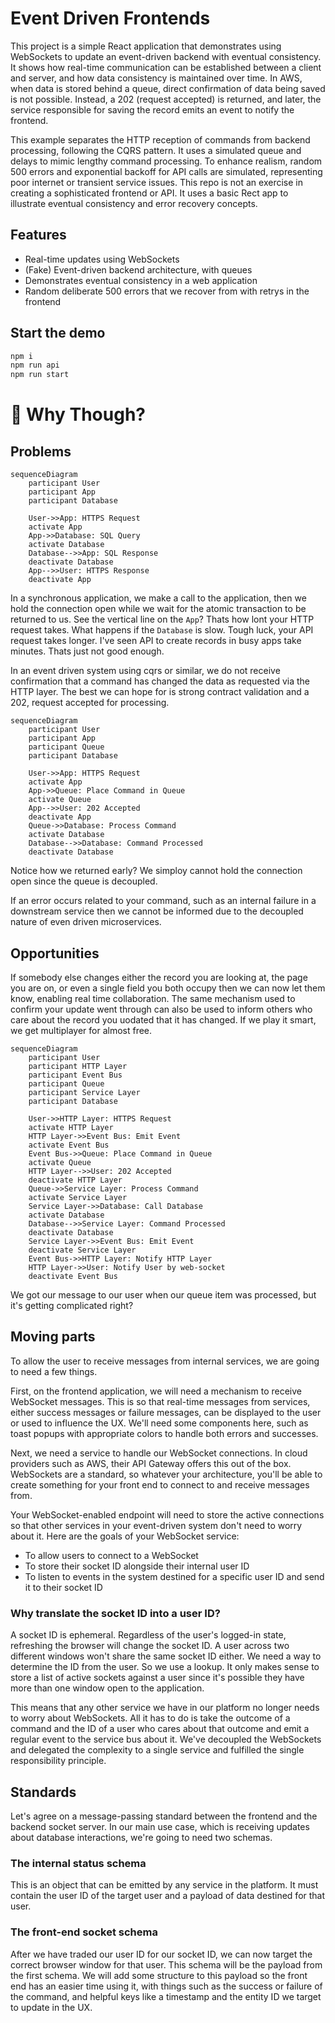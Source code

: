 # Event Driven Frontends

This project is a simple React application that demonstrates using WebSockets to update an event-driven backend with eventual consistency. It shows how real-time communication can be established between a client and server, and how data consistency is maintained over time. In AWS, when data is stored behind a queue, direct confirmation of data being saved is not possible. Instead, a 202 (request accepted) is returned, and later, the service responsible for saving the record emits an event to notify the frontend.

This example separates the HTTP reception of commands from backend processing, following the CQRS pattern. It uses a simulated queue and delays to mimic lengthy command processing. To enhance realism, random 500 errors and exponential backoff for API calls are simulated, representing poor internet or transient service issues. This repo is not an exercise in creating a sophisticated frontend or API. It uses a basic Rect app to illustrate eventual consistency and error recovery concepts.

## Features

- Real-time updates using WebSockets
- (Fake) Event-driven backend architecture, with queues
- Demonstrates eventual consistency in a web application
- Random deliberate 500 errors that we recover from with retrys in the frontend

## Start the demo

```bash
npm i
npm run api
npm run start
```

# 🤔 Why Though?

## Problems

```mermaid
sequenceDiagram
    participant User
    participant App
    participant Database

    User->>App: HTTPS Request
    activate App
    App->>Database: SQL Query
    activate Database
    Database-->>App: SQL Response
    deactivate Database
    App-->>User: HTTPS Response
    deactivate App
```

In a synchronous application, we make a call to the application, then we hold the connection open while we wait for the atomic transaction to be returned to us. See the vertical line on the `App`? Thats how lont your HTTP request takes. What happens if the `Database` is slow. Tough luck, your API request takes longer. I've seen API to create records in busy apps take minutes. Thats just not good enough.

In an event driven system using cqrs or similar, we do not receive confirmation that a command has changed the data as requested via the HTTP layer. The best we can hope for is strong contract validation and a 202, request accepted for processing.

```mermaid
sequenceDiagram
    participant User
    participant App
    participant Queue
    participant Database

    User->>App: HTTPS Request
    activate App
    App->>Queue: Place Command in Queue
    activate Queue
    App-->>User: 202 Accepted
    deactivate App
    Queue->>Database: Process Command
    activate Database
    Database-->>Database: Command Processed
    deactivate Database
```

Notice how we returned early? We simploy cannot hold the connection open since the queue is decoupled.

If an error occurs related to your command, such as an internal failure in a downstream service then we cannot be informed due to the decoupled nature of even driven microservices. 

## Opportunities 

If somebody else changes either the record you are looking at, the page you are on, or even a single field you both occupy then we can now let them know, enabling real time collaboration. The same mechanism used to confirm your update went through can also be used to inform others who care about the record you uodated that it has changed. If we play it smart, we get multiplayer for almost free.

```mermaid
sequenceDiagram
    participant User
    participant HTTP Layer
    participant Event Bus
    participant Queue
    participant Service Layer
    participant Database

    User->>HTTP Layer: HTTPS Request
    activate HTTP Layer
    HTTP Layer->>Event Bus: Emit Event
    activate Event Bus
    Event Bus->>Queue: Place Command in Queue
    activate Queue
    HTTP Layer-->>User: 202 Accepted
    deactivate HTTP Layer
    Queue->>Service Layer: Process Command
    activate Service Layer
    Service Layer->>Database: Call Database
    activate Database
    Database-->>Service Layer: Command Processed
    deactivate Database
    Service Layer->>Event Bus: Emit Event
    deactivate Service Layer
    Event Bus->>HTTP Layer: Notify HTTP Layer
    HTTP Layer->>User: Notify User by web-socket
    deactivate Event Bus
```

We got our message to our user when our queue item was processed, but it's getting complicated right?

## Moving parts

To allow the user to receive messages from internal services, we are going to need a few things.

First, on the frontend application, we will need a mechanism to receive WebSocket messages. This is so that real-time messages from services, either success messages or failure messages, can be displayed to the user or used to influence the UX. We'll need some components here, such as toast popups with appropriate colors to handle both errors and successes.

Next, we need a service to handle our WebSocket connections. In cloud providers such as AWS, their API Gateway offers this out of the box. WebSockets are a standard, so whatever your architecture, you'll be able to create something for your front end to connect to and receive messages from.

Your WebSocket-enabled endpoint will need to store the active connections so that other services in your event-driven system don't need to worry about it. Here are the goals of your WebSocket service:

- To allow users to connect to a WebSocket
- To store their socket ID alongside their internal user ID
- To listen to events in the system destined for a specific user ID and send it to their socket ID

### Why translate the socket ID into a user ID?

A socket ID is ephemeral. Regardless of the user's logged-in state, refreshing the browser will change the socket ID. A user across two different windows won't share the same socket ID either. We need a way to determine the ID from the user. So we use a lookup. It only makes sense to store a list of active sockets against a user since it's possible they have more than one window open to the application.

This means that any other service we have in our platform no longer needs to worry about WebSockets. All it has to do is take the outcome of a command and the ID of a user who cares about that outcome and emit a regular event to the service bus about it. We've decoupled the WebSockets and delegated the complexity to a single service and fulfilled the single responsibility principle.

## Standards

Let's agree on a message-passing standard between the frontend and the backend socket server. In our main use case, which is receiving updates about database interactions, we're going to need two schemas.

### The internal status schema

This is an object that can be emitted by any service in the platform. It must contain the user ID of the target user and a payload of data destined for that user.

### The front-end socket schema

After we have traded our user ID for our socket ID, we can now target the correct browser window for that user. This schema will be the payload from the first schema. We will add some structure to this payload so the front end has an easier time using it, with things such as the success or failure of the command, and helpful keys like a timestamp and the entity ID we target to update in the UX.




